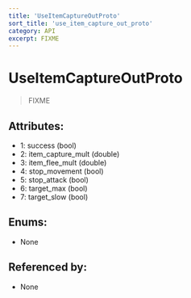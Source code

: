 ```yaml
---
title: 'UseItemCaptureOutProto'
sort_title: 'use_item_capture_out_proto'
category: API
excerpt: FIXME
---
```


# UseItemCaptureOutProto

> FIXME

## Attributes:

- 1: success (bool)
- 2: item_capture_mult (double)
- 3: item_flee_mult (double)
- 4: stop_movement (bool)
- 5: stop_attack (bool)
- 6: target_max (bool)
- 7: target_slow (bool)

## Enums:

- None

## Referenced by:

- None
